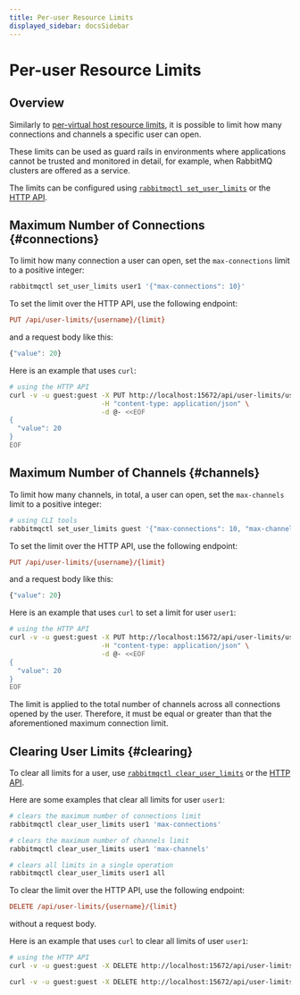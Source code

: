 ```yaml
---
title: Per-user Resource Limits
displayed_sidebar: docsSidebar
---
```

<!--
Copyright (c) 2005-2024 Broadcom. All Rights Reserved. The term "Broadcom" refers to Broadcom Inc. and/or its subsidiaries.

All rights reserved. This program and the accompanying materials
are made available under the terms of the under the Apache License,
Version 2.0 (the "License”); you may not use this file except in compliance
with the License. You may obtain a copy of the License at

https://www.apache.org/licenses/LICENSE-2.0

Unless required by applicable law or agreed to in writing, software
distributed under the License is distributed on an "AS IS" BASIS,
WITHOUT WARRANTIES OR CONDITIONS OF ANY KIND, either express or implied.
See the License for the specific language governing permissions and
limitations under the License.
-->

# Per-user Resource Limits

## Overview

Similarly to [per-virtual host resource limits](./vhosts#limits), it is possible to limit
how many connections and channels a specific user can open.

These limits can be used as guard rails in environments where applications
cannot be trusted and monitored in detail, for example, when RabbitMQ clusters
are offered as a service.

The limits can be configured using [`rabbitmqctl set_user_limits`](./cli) or the [HTTP API](./management#http-api).

## Maximum Number of Connections {#connections}

To limit how many connection a user can open, set the `max-connections` limit to
a positive integer:

```bash
rabbitmqctl set_user_limits user1 '{"max-connections": 10}'
```

To set the limit over the HTTP API, use the following endpoint:

```ini
PUT /api/user-limits/{username}/{limit}
```

and a request body like this:

```javascript
{"value": 20}
```

Here is an example that uses `curl`:

```bash
# using the HTTP API
curl -v -u guest:guest -X PUT http://localhost:15672/api/user-limits/user1/max-connections \
                       -H "content-type: application/json" \
                       -d @- <<EOF
{
  "value": 20
}
EOF
```

## Maximum Number of Channels {#channels}

To limit how many channels, in total, a user can open, set the `max-channels` limit to
a positive integer:

```bash
# using CLI tools
rabbitmqctl set_user_limits guest '{"max-connections": 10, "max-channels": 20}'
```

To set the limit over the HTTP API, use the following endpoint:

```ini
PUT /api/user-limits/{username}/{limit}
```

and a request body like this:

```javascript
{"value": 20}
```

Here is an example that uses `curl` to set a limit for user `user1`:

```bash
# using the HTTP API
curl -v -u guest:guest -X PUT http://localhost:15672/api/user-limits/user1/max-channels \
                       -H "content-type: application/json" \
                       -d @- <<EOF
{
  "value": 20
}
EOF
```

The limit is applied to the total number of channels across all connections opened
by the user. Therefore, it must be equal or greater than that the aforementioned maximum
connection limit.

## Clearing User Limits {#clearing}

To clear all limits for a user, use [`rabbitmqctl clear_user_limits`](./cli) or the [HTTP API](./management#http-api).

Here are some examples that clear all limits for user `user1`:

```bash
# clears the maximum number of connections limit
rabbitmqctl clear_user_limits user1 'max-connections'

# clears the maximum number of channels limit
rabbitmqctl clear_user_limits user1 'max-channels'

# clears all limits in a single operation
rabbitmqctl clear_user_limits user1 all
```

To clear the limit over the HTTP API, use the following endpoint:

```ini
DELETE /api/user-limits/{username}/{limit}
```

without a request body.

Here is an example that uses `curl` to clear all limits of user `user1`:

```bash
# using the HTTP API
curl -v -u guest:guest -X DELETE http://localhost:15672/api/user-limits/user1/max-channels

curl -v -u guest:guest -X DELETE http://localhost:15672/api/user-limits/user1/max-connections
```
